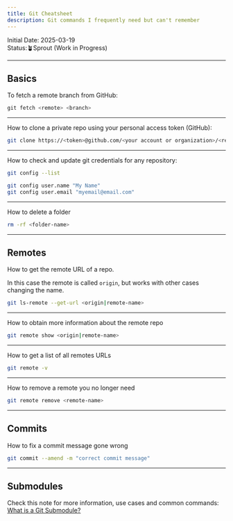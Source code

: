 ```yaml
---
title: Git Cheatsheet
description: Git commands I frequently need but can't remember
---
```

Initial Date: 2025-03-19   
Status:🪴Sprout (Work in Progress)  

----
## Basics   

To fetch a remote branch from GitHub:  

```bash
git fetch <remote> <branch>
```

----

How to clone a private repo using your personal access token (GitHub):  

```bash
git clone https://<token>@github.com/<your account or organization>/<repo>.git
```

----

How to check and update git credentials for any repository:   

```bash
git config --list
```

```bash
git config user.name "My Name"
git config user.email "myemail@email.com"
```

----

How to delete a folder   

```bash
rm -rf <folder-name>
```

----
## Remotes  

How to get the remote URL of a repo.

In this case the remote is called `origin`, but works with other cases changing the name. 

```bash
git ls-remote --get-url <origin|remote-name>
```

---

How to obtain more information about the remote repo   

```bash
git remote show <origin|remote-name> 
```

---

How to get a list of all remotes URLs  

```bash  
git remote -v
```

---

How to remove a remote you no longer need  

```bash
git remote remove <remote-name>
```

---

## Commits  

How to fix a commit message gone wrong  

```bash
git commit --amend -m "correct commit message"
```

----

## Submodules  

Check this note for more information, use cases and common commands: [What is a Git Submodule?](/development/git/what-is-a-git-submodule)
